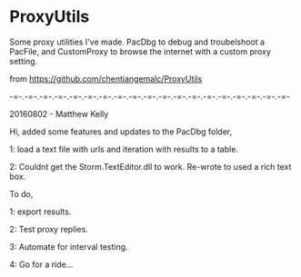ProxyUtils
==========

Some proxy utilities I've made. PacDbg to debug and troubelshoot a PacFile, and CustomProxy to browse the internet with a custom proxy setting.

from https://github.com/chentiangemalc/ProxyUtils

-=-.-=-.-=-.-=-.-=-.-=-.-=-.-=-.-=-.-=-.-=-.-=-.-=-.-=-.-=-.-=-.-=-.-=-.-=-

20160802 - Matthew Kelly

Hi, added some features and updates to the PacDbg folder,

 1: load a text file with urls and iteration with results to a table.
 
 2: Couldnt get the Storm.TextEditor.dll to work. Re-wrote to used a rich text box.
 
 
To do,

 1: export results.
 
 2: Test proxy replies.
 
 3: Automate for interval testing.
 
 4: Go for a ride...
 

